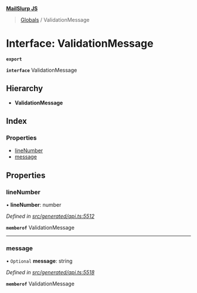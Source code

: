 **[MailSlurp JS](../README.md)**

> [Globals](../README.md) / ValidationMessage

# Interface: ValidationMessage

**`export`** 

**`interface`** ValidationMessage

## Hierarchy

* **ValidationMessage**

## Index

### Properties

* [lineNumber](validationmessage.md#linenumber)
* [message](validationmessage.md#message)

## Properties

### lineNumber

•  **lineNumber**: number

*Defined in [src/generated/api.ts:5512](https://github.com/mailslurp/mailslurp-client/blob/730b817/src/generated/api.ts#L5512)*

**`memberof`** ValidationMessage

___

### message

• `Optional` **message**: string

*Defined in [src/generated/api.ts:5518](https://github.com/mailslurp/mailslurp-client/blob/730b817/src/generated/api.ts#L5518)*

**`memberof`** ValidationMessage
